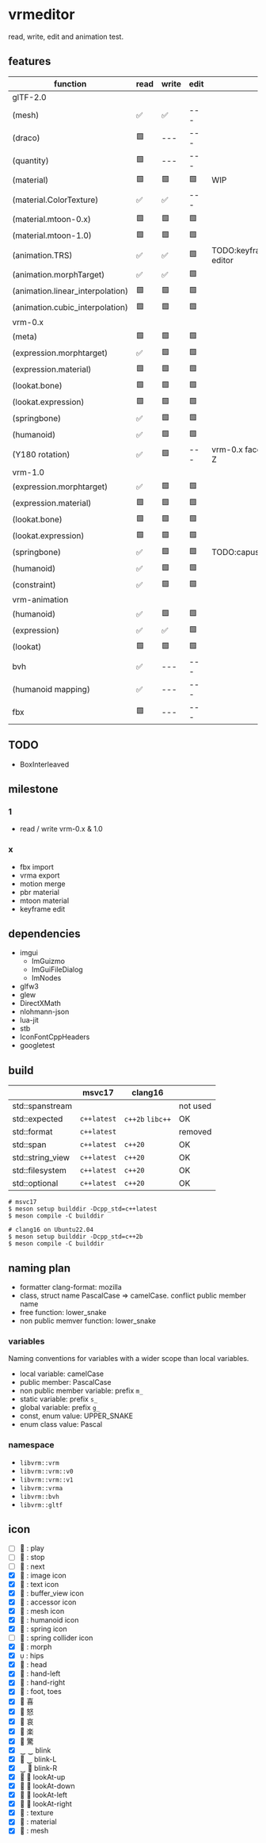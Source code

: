 # vrmeditor

read, write, edit and animation test.

## features

| function                         | read | write | edit |                      |
| -------------------------------- | ---- | ----- | ---- | -------------------- |
| glTF-2.0                         |      |       |      |                      |
| (mesh)                           | ✅   | ✅    | ---  |                      |
| (draco)                          | 🟩   | ---   | ---  |                      |
| (quantity)                       | 🟩   | ---   | ---  |                      |
| (material)                       | 🟩   | 🟩    | 🟩   | WIP                  |
| (material.ColorTexture)          | ✅   | ✅    | ---  |                      |
| (material.mtoon-0.x)             | 🟩   | 🟩    | 🟩   |                      |
| (material.mtoon-1.0)             | 🟩   | 🟩    | 🟩   |                      |
| (animation.TRS)                  | ✅   | ✅    | 🟩   | TODO:keyframe editor |
| (animation.morphTarget)          | ✅   | ✅    | 🟩   |                      |
| (animation.linear_interpolation) | 🟩   | 🟩    | 🟩   |                      |
| (animation.cubic_interpolation)  | 🟩   | 🟩    | 🟩   |                      |
| vrm-0.x                          |      |       |      |                      |
| (meta)                           | 🟩   | 🟩    | 🟩   |                      |
| (expression.morphtarget)         | ✅   | 🟩    | 🟩   |                      |
| (expression.material)            | 🟩   | 🟩    | 🟩   |                      |
| (lookat.bone)                    | 🟩   | 🟩    | 🟩   |                      |
| (lookat.expression)              | 🟩   | 🟩    | 🟩   |                      |
| (springbone)                     | ✅   | 🟩    | 🟩   |                      |
| (humanoid)                       | ✅   | 🟩    | 🟩   |                      |
| (Y180 rotation)                  | ✅   | 🟩    | ---  | vrm-0.x face -Z      |
| vrm-1.0                          |      |       |      |                      |
| (expression.morphtarget)         | ✅   | 🟩    | 🟩   |                      |
| (expression.material)            | 🟩   | 🟩    | 🟩   |                      |
| (lookat.bone)                    | 🟩   | 🟩    | 🟩   |                      |
| (lookat.expression)              | 🟩   | 🟩    | 🟩   |                      |
| (springbone)                     | ✅   | 🟩    | 🟩   | TODO:capusule        |
| (humanoid)                       | ✅   | 🟩    | 🟩   |                      |
| (constraint)                     | ✅   | 🟩    | 🟩   |                      |
| vrm-animation                    |      |       |      |                      |
| (humanoid)                       | ✅   | 🟩    | 🟩   |                      |
| (expression)                     | ✅   | ✅    | 🟩   |                      |
| (lookat)                         | 🟩   | 🟩    | 🟩   |                      |
| bvh                              | ✅   | ---   | ---  |                      |
| (humanoid mapping)               | ✅   | ---   | ---  |                      |
| fbx                              | 🟩   | ---   | ---  |                      |

## TODO

- BoxInterleaved

## milestone

### 1

- read / write vrm-0.x & 1.0

### x

- fbx import
- vrma export
- motion merge
- pbr material
- mtoon material
- keyframe edit

## dependencies

- imgui
  - ImGuizmo
  - ImGuiFileDialog
  - ImNodes
- glfw3
- glew
- DirectXMath
- nlohmann-json
- lua-jit
- stb
- IconFontCppHeaders
- googletest

## build

|                  | msvc17      | clang16          |          |
| ---------------- | ----------- | ---------------- | -------- |
| std::spanstream  |             |                  | not used |
| std::expected    | `c++latest` | `c++2b` `libc++` | OK       |
| std::format      | `c++latest` |                  | removed  |
| std::span        | `c++latest` | `c++20`          | OK       |
| std::string_view | `c++latest` | `c++20`          | OK       |
| std::filesystem  | `c++latest` | `c++20`          | OK       |
| std::optional    | `c++latest` | `c++20`          | OK       |

```
# msvc17
$ meson setup builddir -Dcpp_std=c++latest
$ meson compile -C builddir
```

```
# clang16 on Ubuntu22.04
$ meson setup builddir -Dcpp_std=c++2b
$ meson compile -C builddir
```

## naming plan

- formatter clang-format: mozilla
- class, struct name PascalCase => camelCase. conflict public member name
- free function: lower_snake
- non public memver function: lower_snake

### variables

Naming conventions for variables with a wider scope than local variables.

- local variable: camelCase
- public member: PascalCase
- non public member variable: prefix `m_`
- static variable: prefix `s_`
- global variable: prefix `g_`
- const, enum value: UPPER_SNAKE
- enum class value: Pascal

### namespace

- `libvrm::vrm`
- `libvrm::vrm::v0`
- `libvrm::vrm::v1`
- `libvrm::vrma`
- `libvrm::bvh`
- `libvrm::gltf`

## icon

- [ ]  : play
- [ ]  : stop
- [ ] 󰒭 : next
- [x]  : image icon
- [x]  : text icon
- [x]  : buffer_view icon
- [x]  : accessor icon
- [x] 󰕣 : mesh icon
- [x] 󰂹 : humanoid icon
- [x] 󰚟 : spring icon
- [ ] 󱥔 : spring collider icon
- [x]  : morph
- [x]  : hips
- [x] 󱍞 : head
- [x] 󰹆 : hand-left
- [x] 󰹇 : hand-right
- [x] 󱗈 : foot, toes
- [x] 󰱰 喜
- [x] 󰱩 怒
- [x] 󰱶 哀
- [x] 󰱱 楽
- [x] 󰱮 驚
- [x] ‿ ‿ blink
- [x] 󰈈 ‿ blink-L
- [x] ‿ 󰈈 blink-R
- [x] 󰈈  lookAt-up
- [x] 󰈈  lookAt-down
- [x] 󰈈  lookAt-left
- [x] 󰈈  lookAt-right
- [x]  : texture
- [x]  : material
- [x] 󰕣 : mesh
